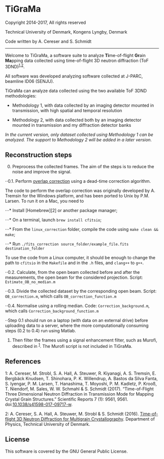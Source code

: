 TiGraMa
=========

Copyright 2014-2017, All rights reserved

Technical University of Denmark, Kongens Lyngby, Denmark

Code written by A. Cereser and S. Schmidt

--------------------------

Welcome to TiGraMa, a software suite to analyze **Ti**me-of-flight **Gr**ain **Ma**pping data collected using time-of-flight 3D neutron diffraction (ToF 3DND)<sup>[1](#myfootnote1),[2](#myfootnote2)</sup>.

All software was developed analyzing software collected at J-PARC, beamline ID06 (SENJU).

TiGraMa can analyze data collected using the two available ToF 3DND methodologies:

  - Methodology 1, with data collected by an imaging detector mounted in transmission, with high spatial and temporal resolution

  - Methodology 2, with data collected both by an imaging detector mounted in transmission and my diffraction detector banks

_In the current version, only dataset collected using Methodology 1 can be analyzed. The support to Methodology 2 will be added in a later version._

Reconstruction steps
--------------------

0. Preprocess the collected frames. The aim of the steps is to reduce the noise and improve the signal.

⋅⋅0.1. Perform [overlap correction][1] using a dead-time correction algorithm.

The code to perform the overlap correction was originally developed by A. Tremsin for the Windows platform, and has been ported to Unix by P.M. Larsen. To run it on a Mac, you need to

⋅⋅⋅* Install [Homebrew][2] or another package manager;

⋅⋅⋅* On a terminal, launch `brew install cfitsio`;

⋅⋅⋅* From the `linux_correction` folder, compile the code using `make clean && make`;

⋅⋅⋅* Run `./fits_correction source_folder/example_file.fits destination_folder`

  To use the code from a Linux computer, it should be enough to change the path to `cfitsio` in the `Makefile` and in the `.h` files, and `clang++` to `g++`.

⋅⋅0.2. Calculate, from the open beam collected before and after the measurements, the open beam for the considered projection. Script: `Estimate_OB_no_median.m`


⋅⋅0.3. Divide the collected dataset by the corresponding open beam. Script: `OB_correction.m`, which calls `OB_correction_function.m`

⋅⋅0.4. Normalise using a rolling median. Code: `Correction_background.m`, which calls `Correction_background_function.m`


⋅⋅Step 0.1 should run on a laptop (with data on an external drive) before uploading data to a server, where the more computationally consuming steps (0.2 to 0.4) run using Matlab.

1. Then filter the frames using a signal enhancement filter, such as Murofi, described in <sup>[1](#myfootnote1)</sup>. The Murofi script is not included in TiGraMa.




References
----------

<a name="myfootnote1">1</a>: A. Cereser, M. Strobl, S. A. Hall, A. Steuwer, R. Kiyanagi, A. S. Tremsin, E. Bergbäck Knudsen, T. Shinohara, P. K. Willendrup, A. Bastos da Silva Fanta, S. Iyengar, P. M. Larsen, T. Hanashima, T. Moyoshi, P. M. Kadletz, P. Krooß, T. Niendorf, M. Sales, W. W. Schmahl & S. Schmidt (2017). “Time-of-Flight Three Dimensional Neutron Diffraction in Transmission Mode for Mapping Crystal Grain Structures.” Scientific Reports 7 (1): 9561, 9561. doi:[10.1038/s41598-017-09717-w](https://www.nature.com/articles/s41598-017-09717-w).

<a name="myfootnote2">2</a>: A. Cereser, S. A. Hall, A. Steuwer, M. Strobl & S. Schmidt (2016). [Time-of-flight 3D Neutron Diffraction for Multigrain Crystallography](http://findit.dtu.dk/en/catalog/2349663834). Department of Physics, Technical University of Denmark.

License
-------

This software is covered by the GNU General Public License.


[1]: http://stacks.iop.org/1748-0221/9/i=05/a=C05026?key=crossref.88229b2d88c5ffd1bc62280555bdb4a1

